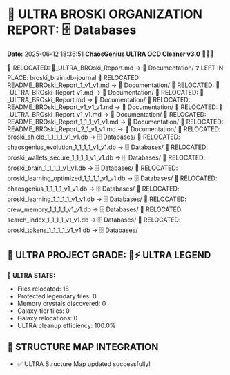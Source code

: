 # 🌌 ULTRA BROSKI ORGANIZATION REPORT: 🗄️ Databases
**Date:** 2025-06-12 18:36:51
**ChaosGenius ULTRA OCD Cleaner v3.0** 🧠💜🌌

📁 RELOCATED: 🌌_ULTRA_BROski_Report.md → 📝 Documentation/
❓ LEFT IN PLACE: broski_brain.db-journal
📁 RELOCATED: README_BROski_Report_1_v1_v1.md → 📝 Documentation/
📁 RELOCATED: 🌌_ULTRA_BROski_Report_v1.md → 📝 Documentation/
📁 RELOCATED: 🌌_ULTRA_BROski_Report.md → 📝 Documentation/
📁 RELOCATED: README_BROski_Report_v1_v1_v1.md → 📝 Documentation/
📁 RELOCATED: 🌌_ULTRA_BROski_Report_v1_v1.md → 📝 Documentation/
📁 RELOCATED: README_BROski_Report_1_1_1_v1_v1.md → 📝 Documentation/
📁 RELOCATED: README_BROski_Report_2_1_v1_v1.md → 📝 Documentation/
📁 RELOCATED: broski_shield_1_1_1_1_v1_v1.db → 🗄️ Databases/
📁 RELOCATED: chaosgenius_evolution_1_1_1_1_v1_v1.db → 🗄️ Databases/
📁 RELOCATED: broski_wallets_secure_1_1_1_1_v1_v1.db → 🗄️ Databases/
📁 RELOCATED: broski_brain_1_1_1_1_v1_v1.db → 🗄️ Databases/
📁 RELOCATED: broski_learning_optimized_1_1_1_1_v1_v1.db → 🗄️ Databases/
📁 RELOCATED: chaosgenius_1_1_1_1_v1_v1.db → 🗄️ Databases/
📁 RELOCATED: broski_learning_1_1_1_1_v1_v1.db → 🗄️ Databases/
📁 RELOCATED: crew_memory_1_1_1_1_v1_v1.db → 🗄️ Databases/
📁 RELOCATED: search_index_1_1_1_1_v1_v1.db → 🗄️ Databases/
📁 RELOCATED: broski_tokens_1_1_1_1_v1_v1.db → 🗄️ Databases/

## 🌌 ULTRA PROJECT GRADE: 💯⚡ ULTRA LEGEND
**🧠 ULTRA STATS:**
- Files relocated: 18
- Protected legendary files: 0
- Memory crystals discovered: 0
- Galaxy-tier files: 0
- Galaxy relocations: 0
- ULTRA cleanup efficiency: 100.0%

## 🔄 STRUCTURE MAP INTEGRATION
- ✅ ULTRA Structure Map updated successfully!